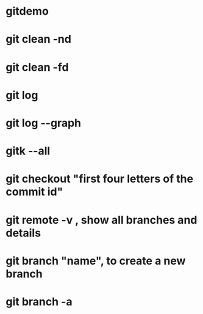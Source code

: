 # gitdemo
# git clean -nd
# git clean -fd
# git log
# git log --graph
# gitk --all
# git checkout "first four letters of the commit id"
# git remote -v , show all branches and details
# git branch "name", to create a new branch
# git branch -a

